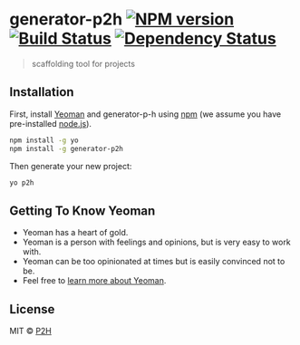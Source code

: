 # generator-p2h [![NPM version][npm-image]][npm-url] [![Build Status][travis-image]][travis-url] [![Dependency Status][daviddm-image]][daviddm-url]
> scaffolding tool for projects

## Installation

First, install [Yeoman](http://yeoman.io) and generator-p-h using [npm](https://www.npmjs.com/) (we assume you have pre-installed [node.js](https://nodejs.org/)).

```bash
npm install -g yo
npm install -g generator-p2h
```

Then generate your new project:

```bash
yo p2h
```

## Getting To Know Yeoman

 * Yeoman has a heart of gold.
 * Yeoman is a person with feelings and opinions, but is very easy to work with.
 * Yeoman can be too opinionated at times but is easily convinced not to be.
 * Feel free to [learn more about Yeoman](http://yeoman.io/).

## License

MIT © [P2H](https://www.psd2html.com/)


[npm-image]: https://badge.fury.io/js/generator-p2h.svg
[npm-url]: https://npmjs.org/package/generator-p2h
[travis-image]: https://travis-ci.org/mrlss/generator-p2h.svg?branch=master
[travis-url]: https://travis-ci.org/mrlss/generator-p2h
[daviddm-image]: https://david-dm.org/mrlss/generator-p2h.svg?theme=shields.io
[daviddm-url]: https://david-dm.org/mrlss/generator-p2h
